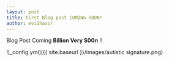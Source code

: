 ```yaml
---
layout: post
title: First Blog post COMING SOON!
author: evi1haxor
---
```


Blog Post Coming **Billion Very S00n** !!

![_config.yml]({{ site.baseurl }}/images/autistic signature.png)
